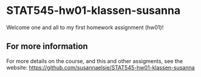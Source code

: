 # STAT545-hw01-klassen-susanna

Welcome one and all to my first homework assignment (hw01)!

## For more information 

For more details on the course, and this and other assigments, see the website: https://github.com/susannaelsie/STAT545-hw01-klassen-susanna
